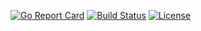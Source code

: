 [![Go Report Card](https://goreportcard.com/badge/zpxio/heromanager)](https://goreportcard.com/report/zpxio/heromanager) [![Build Status](https://travis-ci.org/zpxio/heromanager.svg?branch=master)](https://travis-ci.com/zpxio/heromanager) [![License](https://img.shields.io/badge/License-Apache%202.0-blue.svg)](https://github.com/zpxio/heromanager/blob/master/LICENSE)